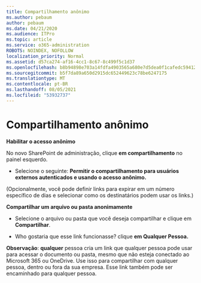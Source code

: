 ```yaml
---
title: Compartilhamento anônimo
ms.author: pebaum
author: pebaum
ms.date: 04/21/2020
ms.audience: ITPro
ms.topic: article
ms.service: o365-administration
ROBOTS: NOINDEX, NOFOLLOW
localization_priority: Normal
ms.assetid: d57ca274-af16-4cc1-8c67-8c499f5c1d37
ms.openlocfilehash: b8b94898e703a14fdfa4903565a680e7d5dea0f1cafedc59412d425b4ff9bbb2
ms.sourcegitcommit: b5f7da89a650d2915dc652449623c78be6247175
ms.translationtype: MT
ms.contentlocale: pt-BR
ms.lasthandoff: 08/05/2021
ms.locfileid: "53932737"
---
```

# <a name="anonymous-sharing"></a>Compartilhamento anônimo

 **Habilitar o acesso anônimo**
  
No novo SharePoint de administração, clique **em compartilhamento** no painel esquerdo. 
  
- Selecione o seguinte: **Permitir o compartilhamento para usuários externos autenticados e usando o acesso anônimo.**
  
(Opcionalmente, você pode definir links para expirar em um número específico de dias e selecionar como os destinatários podem usar os links.)
    
 **Compartilhar um arquivo ou pasta anonimamente**
  
- Selecione o arquivo ou pasta que você deseja compartilhar e clique em **Compartilhar**. 
    
- Who gostaria que esse link funcionasse? clique **em Qualquer Pessoa.**
  
 **Observação**: **qualquer** pessoa cria um link que qualquer pessoa pode usar para acessar o documento ou pasta, mesmo que não esteja conectado ao Microsoft 365 ou OneDrive. Use isso para compartilhar com qualquer pessoa, dentro ou fora da sua empresa. Esse link também pode ser encaminhado para qualquer pessoa. 
    

